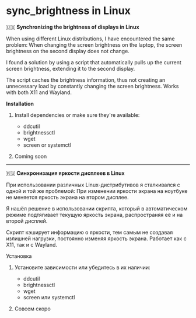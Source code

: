 # sync_brightness in Linux

🇺🇸 <b>Synchronizing the brightness of displays in Linux</b>

When using different Linux distributions, I have encountered the same problem: When changing the screen brightness on the laptop, the screen brightness on the second display does not change.

I found a solution by using a script that automatically pulls up the current screen brightness, extending it to the second display.

The script caches the brightness information, thus not creating an unnecessary load by constantly changing the screen brightness. Works with both X11 and Wayland.

<b>Installation</b>

1. Install dependencies or make sure they're available:
   * ddcutil
   * brightnessctl
   * wget
   * screen or systemctl

2. Coming soon

---------------------------------------------------

🇷🇺 <b>Синхронизация яркости дисплеев в Linux</b>

При использовании различных Linux-дистрибутивов я сталкивался с одной и той же проблемой: При изменении яркости экрана на ноутбуке не меняется яркость экрана на втором дисплее.

Я нашёл решение в использовании скрипта, который в автоматическом режиме подтягивает текущую яркость экрана, распространяя её и на второй дисплей.

Скрипт кэширует информацию о яркости, тем самым не создавая излишней нагрузки, постоянно изменяя яркость экрана. Работает как с X11, так и с Wayland.

Установка

1. Установите зависимости или убедитесь в их наличии:
   * ddcutil
   * brightnessctl
   * wget
   * screen или systemctl
  
2. Совсем скоро
